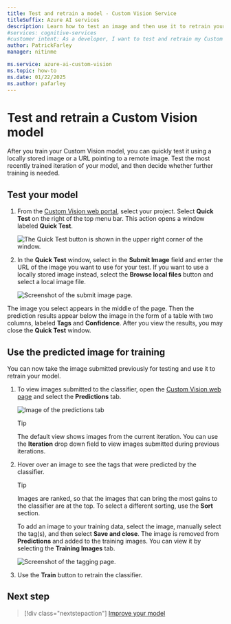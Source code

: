 ```yaml
---
title: Test and retrain a model - Custom Vision Service
titleSuffix: Azure AI services
description: Learn how to test an image and then use it to retrain your model in the Custom Vision service, ensuring your model improves over time with new data.
#services: cognitive-services
#customer intent: As a developer, I want to test and retrain my Custom Vision model so that it improves its accuracy.
author: PatrickFarley
manager: nitinme

ms.service: azure-ai-custom-vision
ms.topic: how-to
ms.date: 01/22/2025
ms.author: pafarley
---
```


# Test and retrain a Custom Vision model

After you train your Custom Vision model, you can quickly test it using a locally stored image or a URL pointing to a remote image. Test the most recently trained iteration of your model, and then decide whether further training is needed.

## Test your model

1. From the [Custom Vision web portal](https://customvision.ai), select your project. Select **Quick Test** on the right of the top menu bar. This action opens a window labeled **Quick Test**.

    ![The Quick Test button is shown in the upper right corner of the window.](./media/test-your-model/quick-test-button.png)

1. In the **Quick Test** window, select in the **Submit Image** field and enter the URL of the image you want to use for your test. If you want to use a locally stored image instead, select the **Browse local files** button and select a local image file.

    ![Screenshot of the submit image page.](./media/test-your-model/submit-image.png)

The image you select appears in the middle of the page. Then the prediction results appear below the image in the form of a table with two columns, labeled **Tags** and **Confidence**. After you view the results, you may close the **Quick Test** window.

## Use the predicted image for training

You can now take the image submitted previously for testing and use it to retrain your model.

1. To view images submitted to the classifier, open the [Custom Vision web page](https://customvision.ai) and select the **Predictions** tab.

    ![Image of the predictions tab](./media/test-your-model/predictions-tab.png)

    > [!TIP]
    > The default view shows images from the current iteration. You can use the **Iteration** drop down field to view images submitted during previous iterations.

1. Hover over an image to see the tags that were predicted by the classifier.

    > [!TIP]
    > Images are ranked, so that the images that can bring the most gains to the classifier are at the top. To select a different sorting, use the **Sort** section.

    To add an image to your training data, select the image, manually select the tag(s), and then select **Save and close**. The image is removed from **Predictions** and added to the training images. You can view it by selecting the **Training Images** tab.

    ![Screenshot of the tagging page.](./media/test-your-model/tag-image.png)

1. Use the **Train** button to retrain the classifier.

## Next step

> [!div class="nextstepaction"]
> [Improve your model](getting-started-improving-your-classifier.md)
